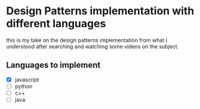 # Design Patterns implementation with different languages

this is my take on the design patterns implementation from what I understood after searching and watching some videos on the subject.

## Languages to implement

 - [x] javascript
 - [ ] python
 - [ ] c++
 - [ ] java